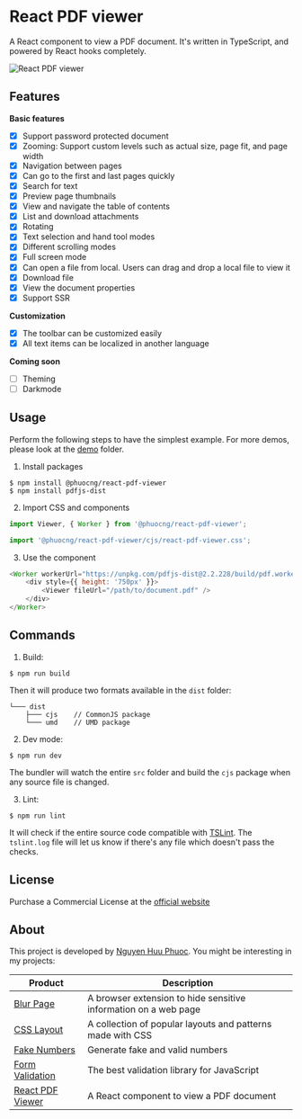 # React PDF viewer
A React component to view a PDF document.
It's written in TypeScript, and powered by React hooks completely.

![React PDF viewer](https://raw.githubusercontent.com/phuoc-ng/react-pdf-viewer/master/assets/screenshot.png)

## Features

__Basic features__
* [x] Support password protected document
* [x] Zooming: Support custom levels such as actual size, page fit, and page width
* [x] Navigation between pages
* [x] Can go to the first and last pages quickly
* [x] Search for text
* [x] Preview page thumbnails
* [x] View and navigate the table of contents
* [x] List and download attachments
* [x] Rotating
* [x] Text selection and hand tool modes
* [x] Different scrolling modes
* [x] Full screen mode
* [x] Can open a file from local. Users can drag and drop a local file to view it
* [x] Download file
* [x] View the document properties
* [x] Support SSR

__Customization__
* [x] The toolbar can be customized easily
* [x] All text items can be localized in another language

__Coming soon__
* [ ] Theming
* [ ] Darkmode

## Usage

Perform the following steps to have the simplest example. For more demos, please look at the [demo](/demo) folder.

1. Install packages

~~~
$ npm install @phuocng/react-pdf-viewer
$ npm install pdfjs-dist
~~~

2. Import CSS and components

~~~ javascript
import Viewer, { Worker } from '@phuocng/react-pdf-viewer';

import '@phuocng/react-pdf-viewer/cjs/react-pdf-viewer.css';
~~~

3. Use the component

~~~ javascript
<Worker workerUrl="https://unpkg.com/pdfjs-dist@2.2.228/build/pdf.worker.min.js">
    <div style={{ height: '750px' }}>
        <Viewer fileUrl="/path/to/document.pdf" />
    </div>
</Worker>
~~~

## Commands

1. Build:

~~~ console
$ npm run build
~~~

Then it will produce two formats available in the `dist` folder:

~~~
└─── dist
    ├─── cjs    // CommonJS package
    └─── umd    // UMD package
~~~

2. Dev mode:

~~~ console
$ npm run dev
~~~

The bundler will watch the entire `src` folder and build the `cjs` package when any source file is changed.

3. Lint:

~~~ console
$ npm run lint
~~~

It will check if the entire source code compatible with [TSLint](https://palantir.github.io/tslint/). The `tslint.log` file will let us know if there's any file which doesn't pass the checks.

## License
Purchase a Commercial License at the [official website](https://react-pdf-viewer.dev)

## About

This project is developed by [Nguyen Huu Phuoc](https://twitter.com/nghuuphuoc).
You might be interesting in my projects:

| Product                                           | Description                                                       |
|---------------------------------------------------|-------------------------------------------------------------------|
| [Blur Page](https://blur.page)                    | A browser extension to hide sensitive information on a web page   |
| [CSS Layout](https://csslayout.io)                | A collection of popular layouts and patterns made with CSS        |
| [Fake Numbers](https://fakenumbers.io)            | Generate fake and valid numbers                                   |
| [Form Validation](https://formvalidation.io)      | The best validation library for JavaScript                        |
| [React PDF Viewer](https://react-pdf-viewer.dev)  | A React component to view a PDF document                          |

